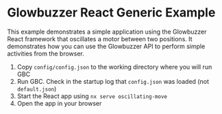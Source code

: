 # Glowbuzzer React Generic Example

This example demonstrates a simple application using the Glowbuzzer React framework that oscillates a motor between two positions. It demonstrates how you can use the Glowbuzzer API to perform simple activities from the browser.

1. Copy `config/config.json` to the working directory where you will run GBC
2. Run GBC. Check in the startup log that `config.json` was loaded (not `default.json`)
3. Start the React app using `nx serve oscillating-move`
4. Open the app in your browser 
